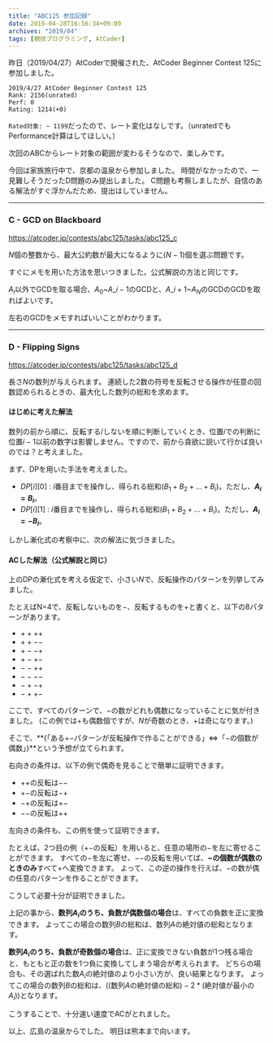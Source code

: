 ```yaml
---
title: "ABC125 参加記録"
date: 2019-04-28T16:56:34+09:00
archives: "2019/04"
tags: [競技プログラミング, AtCoder]
---
```


昨日（2019/04/27）AtCoderで開催された、AtCoder Beginner Contest 125に参加しました。
<!--more-->

```
2019/4/27 AtCoder Beginner Contest 125
Rank: 2156(unrated)
Perf: 0
Rating: 1214(+0)
```

`Rated対象: ~ 1199`だったので、レート変化はなしです。（unratedでもPerformance計算はしてほしい。）

次回のABCからレート対象の範囲が変わるそうなので、楽しみです。

今回は家族旅行中で、京都の温泉から参加しました。
時間がなかったので、一見難しそうだったD問題のみ提出しました。
C問題も考察しましたが、自信のある解法がすぐ浮かんだため、提出はしていません。

---
### C - GCD on Blackboard
https://atcoder.jp/contests/abc125/tasks/abc125_c

$N$個の整数から、最大公約数が最大になるように$(N-1)$個を選ぶ問題です。

すぐにメモを用いた方法を思いつきました。公式解説の方法と同じです。

$A_i$以外でGCDを取る場合、$A_0$~$A\_{i-1}$のGCDと、$A\_{i+1}$~$A_N$のGCDのGCDを取ればよいです。

左右のGCDをメモすればいいことがわかります。

---
### D - Flipping Signs
https://atcoder.jp/contests/abc125/tasks/abc125_d

長さ$N$の数列が与えられます。
連続した2数の符号を反転させる操作が任意の回数認められるときの、最大化した数列の総和を求めます。

#### はじめに考えた解法

数列の前から順に、反転する/しないを順に判断していくとき、位置$i$での判断に位置$i-1$以前の数字は影響しません。ですので、前から貪欲に説いて行かば良いのでは？と考えました。

まず、DPを用いた手法を考えました。

- $DP[i][0]$ : $i$番目までを操作し、得られる総和$(B_1 + B_2 + ... + B_i)$。ただし、**$A_i=B_i$**。
- $DP[i][1]$ : $i$番目までを操作し、得られる総和$(B_1 + B_2 + ... + B_i)$。ただし、**$A_i=-B_i$**。

しかし漸化式の考察中に、次の解法に気づきました。

#### ACした解法（公式解説と同じ）

上のDPの漸化式を考える仮定で、小さい$N$で、反転操作のパターンを列挙してみました。

たとえばN=4で、反転しないものを$-$、反転するものを$+$と書くと、以下の8パターンがあります。

- $+ + + +$
- $+ + - -$
- $+ - - +$
- $+ - + -$
- $- - + +$
- $- - - -$
- $- + - +$
- $- + + -$

ここで、すべてのパターンで、$-$の数がどれも偶数になっていることに気が付きました。
(この例では$+$も偶数個ですが、$N$が奇数のとき、$+$は奇になります。)

そこで、**{「ある$+-$パターンが反転操作で作ることができる」$\iff$「$-$の個数が偶数」}**という予想が立てられます。

右向きの条件は、以下の例で偶奇を見ることで簡単に証明できます。

- $+ +$の反転は$- -$
- $+ -$の反転は$- +$
- $- +$の反転は$+ -$
- $- -$の反転は$+ +$

左向きの条件も、この例を使って証明できます。

たとえば、2つ目の例（$+ -$の反転）を用いると、任意の場所の$-$を左に寄せることができます。
すべての$-$を左に寄せ、$- -$の反転を用いてば、**$-$の個数が偶数のときのみ**すべて$+$へ変換できます。
よって、この逆の操作を行えば、$-$の数が偶の任意のパターンを作ることができます。

こうして必要十分が証明できました。

上記の事から、**数列$A_i$のうち、負数が偶数個の場合**は、すべての負数を正に変換できます。
よってこの場合の数列$B$の総和は、数列$A$の絶対値の総和となります。

**数列$A_i$のうち、負数が奇数個の場合**は、正に変換できない負数が1つ残る場合と、もともと正の数を1つ負に変換してしまう場合が考えられます。
どちらの場合も、その選ばれた数$A_i$の絶対値のより小さい方が、良い結果となります。
よってこの場合の数列$B$の総和は、$(($数列$A$の絶対値の総和$)-2*($絶対値が最小の$A_i))$となります。

こうすることで、十分速い速度でACがとれました。

以上、広島の温泉からでした。
明日は熊本まで向います。
